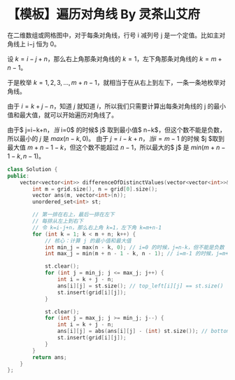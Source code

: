 # 【模板】遍历对角线 By 灵茶山艾府

在二维数组或网格图中，对于每条对角线，行号 i 减列号 j 是一个定值。比如主对角线上 i−j 恒为 0。

设 $k=i−j+n$，那么右上角那条对角线的 $k=1$，左下角那条对角线的 $k=m+n−1$。

于是枚举 $k=1,2,3,…,m+n−1$，就相当于在从右上到左下，一条一条地枚举对角线。

由于 $i=k+j−n$，知道 $j$ 就知道 $i$，所以我们只需要计算出每条对角线的 j 的最小值和最大值，就可以开始遍历对角线了。

由于$ j=i−k+n$，当$ i=0$ 的时候$ j$ 取到最小值$ n−k$，但这个数不能是负数，所以最小的 $j$ 是 $max(n−k,0)$。
由于 $j=i−k+n，当 i=m−1$ 的时候 $j $取到最大值 $m+n−1−k$，但这个数不能超过 $n−1$，所以最大的$ j$ 是 $min\left(m+n−1−k, n−1\right)$。

```C++
class Solution {
public:
    vector<vector<int>> differenceOfDistinctValues(vector<vector<int>>& grid) {
        int m = grid.size(), n = grid[0].size();
        vector ans(m, vector<int>(n));
        unordered_set<int> st;

        // 第一排在右上，最后一排在左下
        // 每排从左上到右下
        // 令 k=i-j+n，那么右上角 k=1，左下角 k=m+n-1
        for (int k = 1; k < m + n; k++) {
            // 核心：计算 j 的最小值和最大值
            int min_j = max(n - k, 0); // i=0 的时候，j=n-k，但不能是负数
            int max_j = min(m + n - 1 - k, n - 1); // i=m-1 的时候，j=m+n-1-k，但不能超过 n-1

            st.clear();
            for (int j = min_j; j <= max_j; j++) {
                int i = k + j - n;
                ans[i][j] = st.size(); // top_left[i][j] == st.size()
                st.insert(grid[i][j]);
            }

            st.clear();
            for (int j = max_j; j >= min_j; j--) {
                int i = k + j - n;
                ans[i][j] = abs(ans[i][j] - (int) st.size()); // bottom_right[i][j] == st.size()
                st.insert(grid[i][j]);
            }
        }
        return ans;
    }
};
```





